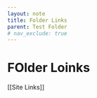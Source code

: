 ```yaml
---
layout: note
title: Folder Links
parent: Test Folder
# nav_exclude: true
---
```

# FOlder Loinks

[[Site Links]]